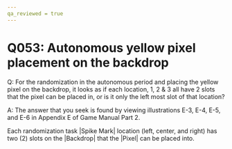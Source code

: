 ```yaml
---
qa_reviewed = true
---
```


# Q053: Autonomous yellow pixel placement on the backdrop

Q: For the randomization in the autonomous period and placing the yellow pixel on the backdrop, it looks as if each location, 1, 2 & 3 all have 2 slots that the pixel can be placed in, or is it only the left most slot of that location?

A: The answer that you seek is found by viewing illustrations E-3, E-4, E-5, and E-6 in Appendix E of Game Manual Part 2.

Each randomization task |Spike Mark| location (left, center, and right) has two (2) slots on the |Backdrop| that the |Pixel| can be placed into.
